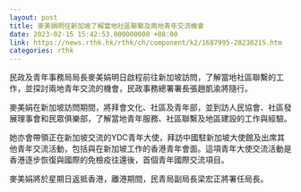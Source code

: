 ```yaml
---
layout: post
title: 麥美娟明往新加坡了解當地社區聯繫及兩地青年交流機會
date: 2023-02-15 15:42:53.000000000 +08:00
link: https://news.rthk.hk/rthk/ch/component/k2/1687995-20230215.htm
categories: rthk
---
```


民政及青年事務局局長麥美娟明日啟程前往新加坡訪問，了解當地社區聯繫的工作，並探討兩地青年交流的機會，民政事務總署署長張趙凱渝將隨行。

麥美娟在新加坡訪問期間，將拜會文化、社區及青年部，並到訪人民協會、社區發展理事會和民眾俱樂部，了解當地青年服務、社區聯繫及地區建設的工作與經驗。

她亦會帶領正在新加坡交流的YDC青年大使，拜訪中國駐新加坡大使館及出席其他青年交流活動，包括與在新加坡工作的香港青年會面。這項青年大使交流活動是香港逐步恢復與國際的免檢疫往還後，首個青年國際交流項目。

麥美娟將於星期日返抵香港，離港期間，民青局副局長梁宏正將署任局長。
